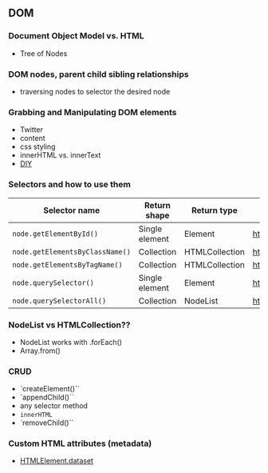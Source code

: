 ## DOM

### Document Object Model vs. HTML
- Tree of Nodes

### DOM nodes, parent child sibling relationships
- traversing nodes to selector the desired node

### Grabbing and Manipulating DOM elements
- Twitter
- content
- css styling
- innerHTML vs. innerText
- [DIY](https://en.wikipedia.org/wiki/Document_Object_Model)

### Selectors and how to use them

| Selector name                   | Return shape   | Return type    | Reference             | forEach? |
| ------------------------------- | -------------- | -------------- | --------------------- | -------- |
| `node.getElementById()`        | Single element | Element        | https://goo.gl/8cHGoy | N/A      |
| `node.getElementsByClassName()` | Collection     | HTMLCollection | https://goo.gl/qcAhcp | No       |
| `node.getElementsByTagName()`   | Collection     | HTMLCollection | https://goo.gl/QHozSh | No       |
| `node.querySelector()`          | Single element | Element        | https://goo.gl/6Pqbcc | N/A      |
| `node.querySelectorAll()`       | Collection     | NodeList       | https://goo.gl/vTfXza | Yes      |

### NodeList vs HTMLCollection??
- NodeList works with .forEach()
- Array.from()

### CRUD
- `createElement()``
- `appendChild()``
- any selector method
- `innerHTML`
- `removeChild()``

### Custom HTML attributes (metadata)
- [HTMLElement.dataset](https://developer.mozilla.org/en-US/docs/Web/API/HTMLElement/dataset)
